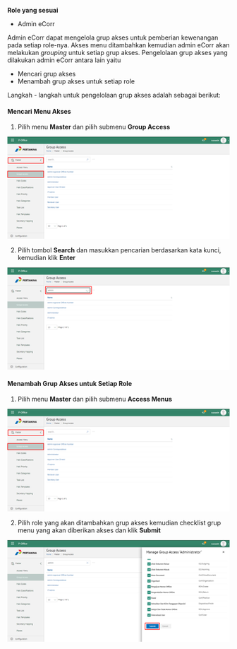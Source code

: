 **Role yang sesuai**

- Admin eCorr

Admin eCorr dapat mengelola grup akses untuk pemberian kewenangan pada setiap role-nya. Akses menu ditambahkan kemudian admin eCorr akan melakukan _grouping_ untuk setiap grup akses. Pengelolaan grup akses yang dilakukan admin eCorr antara lain yaitu

- Mencari grup akses
- Menambah grup akses untuk setiap role

Langkah - langkah untuk pengelolaan grup akses adalah sebagai berikut:

#### **Mencari Menu Akses**

1.    Pilih menu **Master** dan pilih submenu **Group Access**

![gambar](SC_DataMaster/DM14.png)

2.    Pilih tombol **Search** dan masukkan pencarian berdasarkan kata kunci, kemudian klik **Enter**

![gambar](SC_DataMaster/DM15.png)


#### **Menambah Grup Akses untuk Setiap Role**

1.    Pilih menu **Master** dan pilih submenu **Access Menus**

![gambar](SC_DataMaster/DM16.png)

2.    Pilih role yang akan ditambahkan grup akses kemudian checklist grup menu yang akan diberikan akses dan klik **Submit**

![gambar](SC_DataMaster/DM17.png)